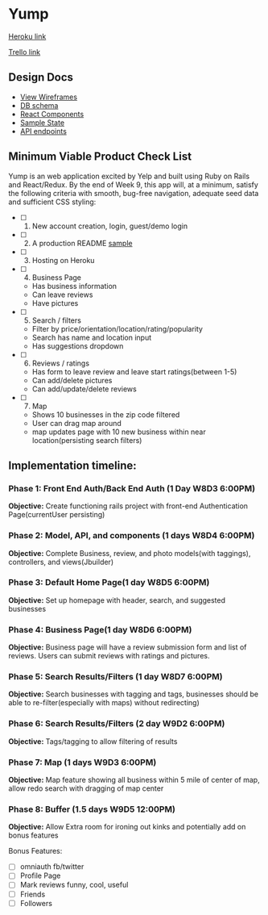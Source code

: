 # Yump

[Heroku link](http://www.herokuapp.com)

[Trello link](https://trello.com/b/VHYOHvPK/yump)

## Design Docs
* [View Wireframes][wireframes]
* [DB schema][schema]
* [React Components][components]
* [Sample State][sample-state]
* [API endpoints][api-endpoints]

[wireframes]: docs/wireframes
[schema]: docs/schema.md
[components]:
 docs/component-hierarchy.md
[sample-state]: docs/sample-state.md
[api-endpoints]: docs/api-endpoints.md

## Minimum Viable Product Check List
Yump is an web application excited by Yelp and built using Ruby on Rails and React/Redux. By the end of Week 9, this app will, at a minimum, satisfy the following criteria with smooth, bug-free navigation, adequate seed data and sufficient CSS styling:

- [ ] 1. New account creation, login, guest/demo login
- [ ] 2. A production README [sample](docs/production_readme.md)
- [ ] 3. Hosting on Heroku
- [ ] 4. Business Page
  *  Has business information
  * Can leave reviews
  * Have pictures
- [ ] 5. Search / filters
  * Filter by price/orientation/location/rating/popularity
  * Search has name and location input
  * Has suggestions dropdown
- [ ] 6. Reviews / ratings
  * Has form to leave review and leave start ratings(between 1-5)
  * Can add/delete pictures
  * Can add/update/delete reviews
- [ ] 7. Map
  * Shows 10 businesses in the zip code filtered
  * User can drag map around
  * map updates page with 10 new business within near location(persisting search filters)

## Implementation timeline:
### Phase 1: Front End Auth/Back End Auth (1 Day W8D3 6:00PM)
**Objective:** Create functioning rails project with front-end Authentication Page(currentUser persisting)
### Phase 2: Model, API, and components (1 days W8D4 6:00PM)
**Objective:** Complete Business, review, and photo models(with taggings), controllers, and views(Jbuilder)
### Phase 3: Default Home Page(1 day W8D5 6:00PM)
**Objective:** Set up homepage with header, search, and suggested businesses
### Phase 4: Business Page(1 day W8D6 6:00PM)
**Objective:** Business page will have a review submission form and list of reviews. Users can submit reviews with ratings and pictures.
### Phase 5: Search Results/Filters (1 day W8D7 6:00PM)
**Objective:** Search businesses with tagging and tags, businesses should be able to re-filter(especially with maps) without redirecting)
### Phase 6: Search Results/Filters (2 day W9D2 6:00PM)
**Objective:** Tags/tagging to allow filtering of results
### Phase 7: Map (1 days W9D3 6:00PM)
**Objective:** Map feature showing all business within 5 mile of center of map, allow redo search with dragging of map center
### Phase 8: Buffer (1.5 days W9D5 12:00PM)
**Objective:** Allow Extra room for ironing out kinks and potentially add on bonus features

Bonus Features:
- [ ] omniauth fb/twitter
- [ ] Profile Page
- [ ] Mark reviews funny, cool, useful
- [ ] Friends
- [ ] Followers
